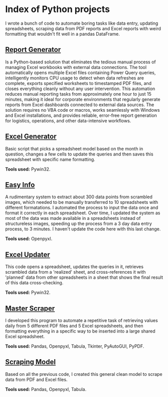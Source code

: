 # Index of Python projects
I wrote a bunch of code to automate boring tasks like data entry, updating spreadsheets, scraping data from PDF reports and Excel reports with weird formatting that wouldn't fit well in a pandas DataFrame. 

## [Report Generator](https://github.com/campos-Allan/report-generator) 
Is a Python-based solution that eliminates the tedious manual process of managing Excel workbooks with external data connections. The tool automatically opens multiple Excel files containing Power Query queries, intelligently monitors CPU usage to detect when data refreshes are complete, exports specified worksheets to timestamped PDF files, and closes everything cleanly without any user intervention. This automation reduces manual reporting tasks from approximately one hour to just 15 minutes, making it ideal for corporate environments that regularly generate reports from Excel dashboards connected to external data sources. The solution requires no VBA code or macros, works seamlessly with Windows and Excel installations, and provides reliable, error-free report generation for logistics, operations, and other data-intensive workflows.

## [Excel Generator](https://github.com/campos-Allan/excel_generator) 
Basic script that picks a spreadsheet model based on the month in question, changes a few cells to update the queries and then saves this spreadsheet with specific name formatting. 

**Tools used:** Pywin32.

## [Easy Info](https://github.com/campos-Allan/easy_info) 
A rudimentary system to extract about 300 data points from scrambled images, which needed to be manually transferred to 10 spreadsheets with different formatations. I automated the process to input the data once and format it correctly in each spreadsheet. Over time, I updated the system as most of the data was made available in a spreadsheets instead of structureless images, speeding up the process from a 3 day data entry process, to 3 minutes. I haven't update the code here with this last change.

**Tools used:** Openpyxl.

## [Excel Updater](https://github.com/campos-Allan/excel_updater) 
This code opens a spreadsheet, updates the queries in it, retrieves scrambled data from a 'realized' sheet, and cross-references it with 'planned' data from other spreadsheets in a sheet that shows the final result of this data cross-checking.

**Tools used:** Pywin32.

## [Master Scraper](https://github.com/campos-Allan/master_scraper)
I developed this program to automate a repetitive task of retrieving values daily from 5 different PDF files and 5 Excel spreadsheets, and then formatting everything in a specific way to be inserted into a large shared Excel spreadsheet. 

**Tools used:** Pandas, Openpyxl, Tabula, Tkinter, PyAutoGUI, PyPDF.

## [Scraping Model](https://github.com/campos-Allan/scraping_model)
Based on all the previous code, I created this general clean model to scrape data from PDF and Excel files.

**Tools used:** Pandas, Openpyxl, Tabula.
